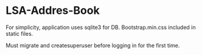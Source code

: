 # LSA-Addres-Book

For simplicity, application uses sqlite3 for DB.
Bootstrap.min.css included in static files.

Must migrate and createsuperuser before logging in for the first time. 
